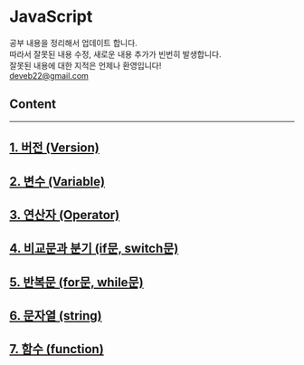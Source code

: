 # JavaScript

공부 내용을 정리해서 업데이트 합니다.<br>
따라서 잘못된 내용 수정, 새로운 내용 추가가 빈번히 발생합니다.<br>
잘못된 내용에 대한 지적은 언제나 환영입니다!<br>
deveb22@gmail.com

## Content
-----

## [1. 버전 (Version)](https://github.com/devebe/JavaScript/blob/master/1_version(버전).md)
## [2. 변수 (Variable)](https://github.com/devebe/JavaScript/blob/master/2_variable(변수).md)
## [3. 연산자 (Operator)](https://github.com/devebe/JavaScript/blob/master/3_operator(연산자).md)
## [4. 비교문과 분기 (if문, switch문)](https://github.com/devebe/JavaScript/blob/master/4_if(비교문)_switch(분기).md)
## [5. 반복문 (for문, while문)](https://github.com/devebe/JavaScript/blob/master/5_for_while(반복문).md)
## [6. 문자열 (string)](https://github.com/devebe/JavaScript/blob/master/6_string(문자열).md)
## [7. 함수 (function)](https://github.com/devebe/JavaScript/blob/master/7_function(함수).md)